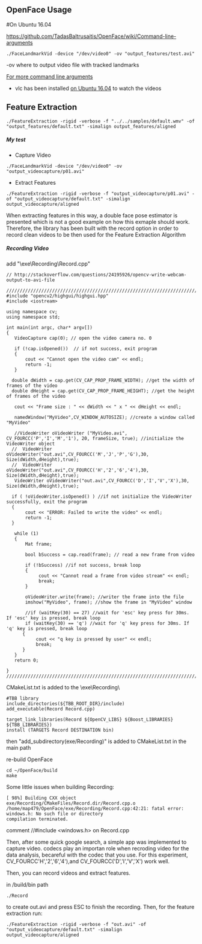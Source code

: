 OpenFace Usage
---

#On Ubuntu 16.04

https://github.com/TadasBaltrusaitis/OpenFace/wiki/Command-line-arguments

```
./FaceLandmarkVid -device "/dev/video0" -ov "output_features/test.avi"
```
-ov <location of visualized track> where to output video file with tracked landmarks

[For more command line arguments](https://github.com/TadasBaltrusaitis/OpenFace/wiki/Command-line-arguments)

* vlc has been installed [on Ubuntu 16.04](https://github.com/mxochicale/MyCollectionOfScientificTools/tree/master/vlc#on--ubuntu-1604)
to watch the videos




## Feature Extraction

```
./FeatureExtraction -rigid -verbose -f "../../samples/default.wmv" -of "output_features/default.txt" -simalign output_features/aligned
```


##### My test
* Capture Video
```
./FaceLandmarkVid -device "/dev/video0" -ov "output_videocapture/p01.avi"
```

* Extract Features
```
./FeatureExtraction -rigid -verbose -f "output_videocapture/p01.avi" -of "output_videocapture/default.txt" -simalign output_videocapture/aligned
```

When extracting features in this way, a double face pose estimator is presented
which is not a good example on how this exmaple should work. Therefore, the
library has been built with the record option in order to record clean videos
to be then used for the Feature Extraction Algorithm


#####  Recording Video

add "\exe\Recording\Record.cpp"


```
// http://stackoverflow.com/questions/24195926/opencv-write-webcam-output-to-avi-file

///////////////////////////////////////////////////////////////////////////////////////////////////////////////
#include "opencv2/highgui/highgui.hpp"
#include <iostream>

using namespace cv;
using namespace std;

int main(int argc, char* argv[])
{
   VideoCapture cap(0); // open the video camera no. 0

   if (!cap.isOpened())  // if not success, exit program
   {
       cout << "Cannot open the video cam" << endl;
       return -1;
   }

  double dWidth = cap.get(CV_CAP_PROP_FRAME_WIDTH); //get the width of frames of the video
  double dHeight = cap.get(CV_CAP_PROP_FRAME_HEIGHT); //get the height of frames of the video

   cout << "Frame size : " << dWidth << " x " << dHeight << endl;

   namedWindow("MyVideo",CV_WINDOW_AUTOSIZE); //create a window called "MyVideo"

   //VideoWriter oVideoWriter ("MyVideo.avi", CV_FOURCC('P','I','M','1'), 20, frameSize, true); //initialize the VideoWriter object
  //  VideoWriter oVideoWriter("out.avi",CV_FOURCC('M','J','P','G'),30, Size(dWidth,dHeight),true);
  //  VideoWriter oVideoWriter("out.avi",CV_FOURCC('H','2','6','4'),30, Size(dWidth,dHeight),true);
   VideoWriter oVideoWriter("out.avi",CV_FOURCC('D','I','V','X'),30, Size(dWidth,dHeight),true);

  if ( !oVideoWriter.isOpened() ) //if not initialize the VideoWriter successfully, exit the program
  {
       cout << "ERROR: Failed to write the video" << endl;
       return -1;
  }

   while (1)
   {
       Mat frame;

       bool bSuccess = cap.read(frame); // read a new frame from video

       if (!bSuccess) //if not success, break loop
       {
            cout << "Cannot read a frame from video stream" << endl;
            break;
       }

       oVideoWriter.write(frame); //writer the frame into the file
       imshow("MyVideo", frame); //show the frame in "MyVideo" window

       //if (waitKey(30) == 27) //wait for 'esc' key press for 30ms. If 'esc' key is pressed, break loop
       if (waitKey(30) == 'q') //wait for 'q' key press for 30ms. If 'q' key is pressed, break loop
      {
           cout << "q key is pressed by user" << endl;
           break;
      }
   }
   return 0;

}
///////////////////////////////////////////////////////////////////////////////////////////////////////////////
```


CMakeList.txt is added to the \exe\Recording\

```
#TBB library
include_directories(${TBB_ROOT_DIR}/include)
add_executable(Record Record.cpp)

target_link_libraries(Record ${OpenCV_LIBS} ${Boost_LIBRARIES} ${TBB_LIBRARIES})
install (TARGETS Record DESTINATION bin)
```
then
"add_subdirectory(exe/Recording)" is added to CMakeList.txt in the main path



re-build OpenFace

```
cd ~/OpenFace/build
make
```

Some little issues when building Recording:


```
[ 98%] Building CXX object exe/Recording/CMakeFiles/Record.dir/Record.cpp.o
/home/map479/OpenFace/exe/Recording/Record.cpp:42:21: fatal error: windows.h: No such file or directory
compilation terminated.
```
comment //#include <windows.h> on Record.cpp

Then, after some quick google search, a simple app was implemented to capture video.
codecs play an importan role when recroding video for the data analysis, becareful with
the codec that you use. For this experiment,
CV_FOURCC'H','2','6','4'),and CV_FOURCC('D','I','V','X') work well.


Then, you can record videos and extract features.


in /build/bin path

```
./Record
```
to create out.avi and press ESC to finish the recording.
Then, for the feature extraction run:
```
./FeatureExtraction -rigid -verbose -f "out.avi" -of "output_videocapture/default.txt" -simalign output_videocapture/aligned
```
